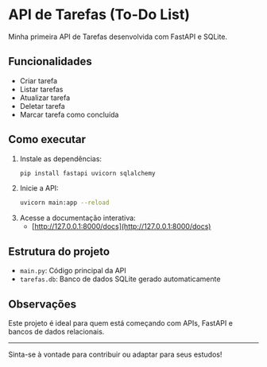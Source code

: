 # API de Tarefas (To-Do List)

Minha primeira API de Tarefas desenvolvida com FastAPI e SQLite.

## Funcionalidades
- Criar tarefa
- Listar tarefas
- Atualizar tarefa
- Deletar tarefa
- Marcar tarefa como concluída

## Como executar
1. Instale as dependências:
   ```bash
   pip install fastapi uvicorn sqlalchemy
   ```
2. Inicie a API:
   ```bash
   uvicorn main:app --reload
   ```
3. Acesse a documentação interativa:
   - [http://127.0.0.1:8000/docs](http://127.0.0.1:8000/docs)

## Estrutura do projeto
- `main.py`: Código principal da API
- `tarefas.db`: Banco de dados SQLite gerado automaticamente

## Observações
Este projeto é ideal para quem está começando com APIs, FastAPI e bancos de dados relacionais.

---

Sinta-se à vontade para contribuir ou adaptar para seus estudos!

